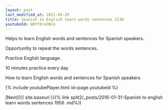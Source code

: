 ```yaml
---
layout: post
last_modified_at: 2021-03-29
title: Spanish to English learn words sentences 2138 
youtubeId: WOYT0re3Nik
---
```

 
 
Helps to learn English words and sentences for Spanish speakers.

Opportunitiy to repeat the words sentences. 

Practice English language. 
 
10 minutes practice every day. 
 
How to learn English words and sentences for Spanish speakers 
 
{% include youtubePlayer.html id=page.youtubeId %}
 
 
[Next]({{ site.baseurl }}{% link  split2/_posts/2016-01-31-Spanish to english learn words sentences 1956 .md%})
 
